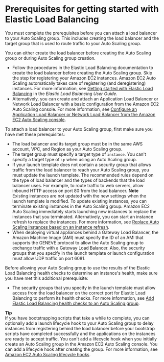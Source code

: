 # Prerequisites for getting started with Elastic Load Balancing<a name="getting-started-elastic-load-balancing"></a>

You must complete the prerequisites before you can attach a load balancer to your Auto Scaling group\. This includes creating the load balancer and the target group that is used to route traffic to your Auto Scaling group\.

You can either create the load balancer before creating the Auto Scaling group or during Auto Scaling group creation\.
+ Follow the procedures in the Elastic Load Balancing documentation to create the load balancer before creating the Auto Scaling group\. Skip the step for registering your Amazon EC2 instances\. Amazon EC2 Auto Scaling automatically takes care of registering \(and deregistering\) instances\. For more information, see [Getting started with Elastic Load Balancing](https://docs.aws.amazon.com/elasticloadbalancing/latest/userguide/load-balancer-getting-started.html) in the *Elastic Load Balancing User Guide*\. 
+ Alternatively, you can create and attach an Application Load Balancer or Network Load Balancer with a basic configuration from the Amazon EC2 Auto Scaling console\. For more information, see [Configure an Application Load Balancer or Network Load Balancer from the Amazon EC2 Auto Scaling console](as-create-load-balancer-console.md)\. 

To attach a load balancer to your Auto Scaling group, first make sure you have met these prerequisites:
+ The load balancer and its target group must be in the same AWS account, VPC, and Region as your Auto Scaling group\.
+ The target group must specify a target type of `instance`\. You can't specify a target type of `ip` when using an Auto Scaling group\.
+ If your launch template does not contain a security group that allows traffic from the load balancer to reach your Auto Scaling group, you must update the launch template\. The recommended rules depend on the type of load balancer and the types of backends that the load balancer uses\. For example, to route traffic to web servers, allow inbound HTTP access on port 80 from the load balancer\. 
**Note**  
Existing instances are not updated with the new settings when the launch template is modified\. To update existing instances, you can terminate existing instances in the Auto Scaling group\. Amazon EC2 Auto Scaling immediately starts launching new instances to replace the instances that you terminated\. Alternatively, you can start an instance refresh to replace the instances\. For more information, see [Replace Auto Scaling instances based on an instance refresh](asg-instance-refresh.md)\.
+ When deploying virtual appliances behind a Gateway Load Balancer, the Amazon Machine Image \(AMI\) must specify the ID of an AMI that supports the GENEVE protocol to allow the Auto Scaling group to exchange traffic with a Gateway Load Balancer\. Also, the security groups that you specify in the launch template or launch configuration must allow UDP traffic on port 6081\.

Before allowing your Auto Scaling group to use the results of the Elastic Load Balancing health checks to determine an instance's health, make sure you have met this additional prerequisite:
+ The security groups that you specify in the launch template must allow access from the load balancer on the correct port for Elastic Load Balancing to perform its health checks\. For more information, see [Add Elastic Load Balancing health checks to an Auto Scaling group](as-add-elb-healthcheck.md)\.

**Tip**  
If you have bootstrapping scripts that take a while to complete, you can optionally add a launch lifecycle hook to your Auto Scaling group to delay instances from registering behind the load balancer before your bootstrap scripts have completed successfully and the applications on the instances are ready to accept traffic\. You can't add a lifecycle hook when you initially create an Auto Scaling group in the Amazon EC2 Auto Scaling console\. You can add a lifecycle hook after creating the group\. For more information, see [Amazon EC2 Auto Scaling lifecycle hooks](lifecycle-hooks.md)\. 
